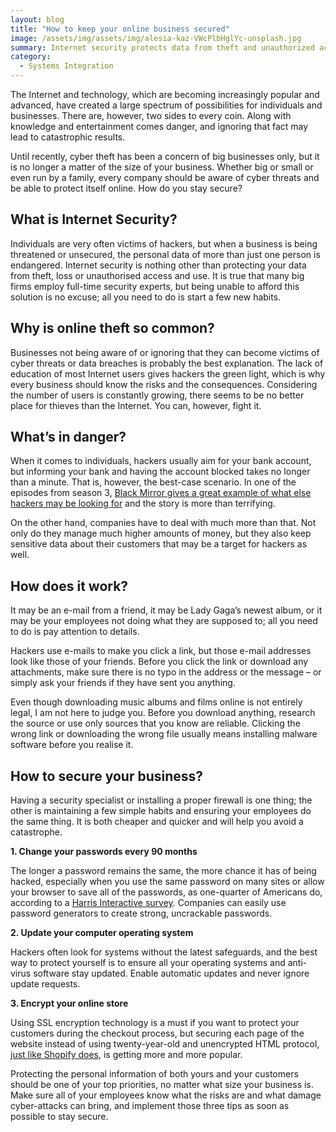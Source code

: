 ```yaml
---
layout: blog
title: "How to keep your online business secured"
image: /assets/img/assets/img/alesia-kaz-VWcPlbHglYc-unsplash.jpg
summary: Internet security protects data from theft and unauthorized access. Awareness, strong passwords, updated systems, and encryption safeguard businesses from increasing online threats.
category:
  - Systems Integration
---
```


The Internet and technology, which are becoming increasingly popular and advanced, have created a large spectrum of possibilities for individuals and businesses. There are, however, two sides to every coin. Along with knowledge and entertainment comes danger, and ignoring that fact may lead to catastrophic results.

Until recently, cyber theft has been a concern of big businesses only, but it is no longer a matter of the size of your business. Whether big or small or even run by a family, every company should be aware of cyber threats and be able to protect itself online. How do you stay secure?
 

## What is Internet Security?
Individuals are very often victims of hackers, but when a business is being threatened or unsecured, the personal data of more than just one person is endangered. Internet security is nothing other than protecting your data from theft, loss or unauthorised access and use. It is true that many big firms employ full-time security experts, but being unable to afford this solution is no excuse; all you need to do is start a few new habits.
 
## Why is online theft so common?
Businesses not being aware of or ignoring that they can become victims of cyber threats or data breaches is probably the best explanation. The lack of education of most Internet users gives hackers the green light, which is why every business should know the risks and the consequences. Considering the number of users is constantly growing, there seems to be no better place for thieves than the Internet. You can, however, fight it.
 
## What’s in danger?
When it comes to individuals, hackers usually aim for your bank account, but informing your bank and having the account blocked takes no longer than a minute. That is, however, the best-case scenario. In one of the episodes from season 3, [Black Mirror gives a great example of what else hackers may be looking for](https://www.theatlantic.com/entertainment/archive/2016/10/black-mirror-season-three-review-shut-up-and-dance-netflix/504929/) and the story is more than terrifying.

On the other hand, companies have to deal with much more than that. Not only do they manage much higher amounts of money, but they also keep sensitive data about their customers that may be a target for hackers as well.
 
## How does it work?
It may be an e-mail from a friend, it may be Lady Gaga’s newest album, or it may be your employees not doing what they are supposed to; all you need to do is pay attention to details.

Hackers use e-mails to make you click a link, but those e-mail addresses look like those of your friends. Before you click the link or download any attachments, make sure there is no typo in the address or the message – or simply ask your friends if they have sent you anything.

Even though downloading music albums and films online is not entirely legal, I am not here to judge you. Before you download anything, research the source or use only sources that you know are reliable. Clicking the wrong link or downloading the wrong file usually means installing malware software before you realise it.

 
## How to secure your business?
Having a security specialist or installing a proper firewall is one thing; the other is maintaining a few simple habits and ensuring your employees do the same thing. It is both cheaper and quicker and will help you avoid a catastrophe.
 

**1. Change your passwords every 90 months**

The longer a password remains the same, the more chance it has of being hacked, especially when you use the same password on many sites or allow your browser to save all of the passwords, as one-quarter of Americans do, according to a [Harris Interactive survey](https://www.prweb.com/releases/survey_finds_majority_of_americans_memorize_or_write_passwords_on_paper/prweb12870866.htm). Companies can easily use password generators to create strong, uncrackable passwords.
 

**2. Update your computer operating system**

Hackers often look for systems without the latest safeguards, and the best way to protect yourself is to ensure all your operating systems and anti-virus software stay updated. Enable automatic updates and never ignore update requests.
 

**3. Encrypt your online store**

Using SSL encryption technology is a must if you want to protect your customers during the checkout process, but securing each page of the website instead of using twenty-year-old and unencrypted HTML protocol, [just like Shopify does](https://www.shopify.com/blog/73511365-all-shopify-stores-now-use-ssl-encryption-everywhere), is getting more and more popular.

Protecting the personal information of both yours and your customers should be one of your top priorities, no matter what size your business is. Make sure all of your employees know what the risks are and what damage cyber-attacks can bring, and implement those three tips as soon as possible to stay secure.
